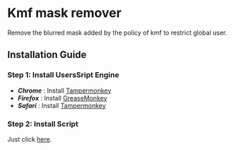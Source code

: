 # Kmf mask remover

Remove the blurred mask added by the policy of kmf to restrict global user.

## Installation Guide
### Step 1: Install UsersSript Engine

* ***Chrome*** : Install [Tampermonkey](https://chrome.google.com/webstore/detail/tampermonkey/dhdgffkkebhmkfjojejmpbldmpobfkfo)
* ***Firefox*** : Install [GreaseMonkey](https://addons.mozilla.org/en-US/firefox/addon/greasemonkey/)
* ***Safari*** : Install [Tampermonkey](https://safari.tampermonkey.net/tampermonkey.safariextz)

### Step 2: Install Script

Just click [here](https://raw.githubusercontent.com/jason8399/kmf_mask_remover/master/kmf_mask_remover.user.js).